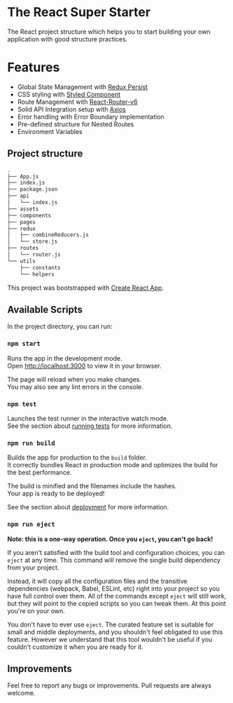 # The React Super Starter

The React project structure which helps you to start building your own application with good structure practices.

# Features
- Global State Management with [Redux Persist](https://github.com/rt2zz/redux-persist)
- CSS styling with [Styled Component](https://styled-components.com/)
- Route Management with [React-Router-v6](https://reactrouter.com/)
- Solid API Integration setup with [Axios](https://axios-http.com/)
- Error handling with Error Boundary implementation
- Pre-defined structure for Nested Routes
- Environment Variables

## Project structure

```sh
.
├── App.js
├── index.js
├── package.json
├── api
│   └── index.js
├── assets
├── components
├── pages
├── redux
│	├── combineReducers.js
│   └── store.js
├── routes
│   └── router.js
└── utils
    ├── constants
    └── helpers
```

This project was bootstrapped with [Create React App](https://github.com/facebook/create-react-app).

## Available Scripts

In the project directory, you can run:

### `npm start`

Runs the app in the development mode.\
Open [http://localhost:3000](http://localhost:3000) to view it in your browser.

The page will reload when you make changes.\
You may also see any lint errors in the console.

### `npm test`

Launches the test runner in the interactive watch mode.\
See the section about [running tests](https://facebook.github.io/create-react-app/docs/running-tests) for more information.

### `npm run build`

Builds the app for production to the `build` folder.\
It correctly bundles React in production mode and optimizes the build for the best performance.

The build is minified and the filenames include the hashes.\
Your app is ready to be deployed!

See the section about [deployment](https://facebook.github.io/create-react-app/docs/deployment) for more information.

### `npm run eject`

**Note: this is a one-way operation. Once you `eject`, you can't go back!**

If you aren't satisfied with the build tool and configuration choices, you can `eject` at any time. This command will remove the single build dependency from your project.

Instead, it will copy all the configuration files and the transitive dependencies (webpack, Babel, ESLint, etc) right into your project so you have full control over them. All of the commands except `eject` will still work, but they will point to the copied scripts so you can tweak them. At this point you're on your own.

You don't have to ever use `eject`. The curated feature set is suitable for small and middle deployments, and you shouldn't feel obligated to use this feature. However we understand that this tool wouldn't be useful if you couldn't customize it when you are ready for it.

## Improvements

Feel free to report any bugs or improvements. Pull requests are always welcome.